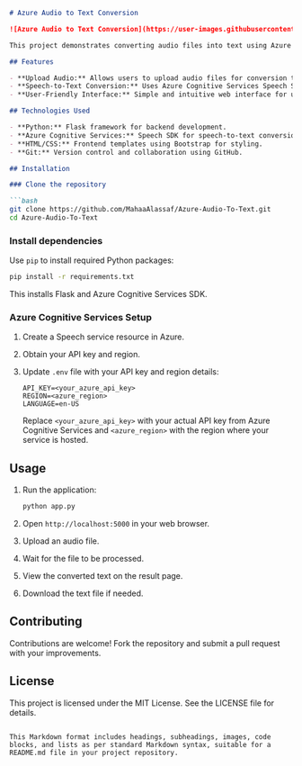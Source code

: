 ```markdown
# Azure Audio to Text Conversion

![Azure Audio to Text Conversion](https://user-images.githubusercontent.com/86031983/175003761-99ee51cf-9900-45de-af49-9465279eaa39.png)

This project demonstrates converting audio files into text using Azure Cognitive Services Speech SDK within a Flask web application integrated with Azure Speech API.

## Features

- **Upload Audio:** Allows users to upload audio files for conversion to text.
- **Speech-to-Text Conversion:** Uses Azure Cognitive Services Speech SDK to convert uploaded audio files to text.
- **User-Friendly Interface:** Simple and intuitive web interface for uploading and viewing conversion results.

## Technologies Used

- **Python:** Flask framework for backend development.
- **Azure Cognitive Services:** Speech SDK for speech-to-text conversion.
- **HTML/CSS:** Frontend templates using Bootstrap for styling.
- **Git:** Version control and collaboration using GitHub.

## Installation

### Clone the repository

```bash
git clone https://github.com/MahaaAlassaf/Azure-Audio-To-Text.git
cd Azure-Audio-To-Text
```

### Install dependencies

Use `pip` to install required Python packages:

```bash
pip install -r requirements.txt
```

This installs Flask and Azure Cognitive Services SDK.

### Azure Cognitive Services Setup

1. Create a Speech service resource in Azure.
2. Obtain your API key and region.
3. Update `.env` file with your API key and region details:

   ```
   API_KEY=<your_azure_api_key>
   REGION=<azure_region>
   LANGUAGE=en-US
   ```

   Replace `<your_azure_api_key>` with your actual API key from Azure Cognitive Services and `<azure_region>` with the region where your service is hosted.

## Usage

1. Run the application:

   ```bash
   python app.py
   ```

2. Open `http://localhost:5000` in your web browser.
3. Upload an audio file.
4. Wait for the file to be processed.
5. View the converted text on the result page.
6. Download the text file if needed.

## Contributing

Contributions are welcome! Fork the repository and submit a pull request with your improvements.

## License

This project is licensed under the MIT License. See the LICENSE file for details.
```

This Markdown format includes headings, subheadings, images, code blocks, and lists as per standard Markdown syntax, suitable for a README.md file in your project repository.
